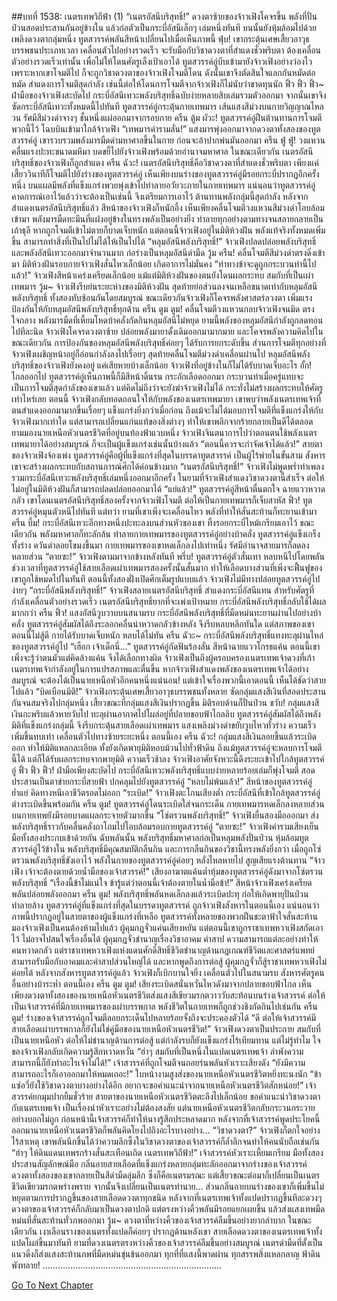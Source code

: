 ##บทที่ 1538: เนตรเทพวิถีฟ้า (1)
“เนตรอัสนีบริสุทธิ์!”
ดวงตาซ้ายของจ้าวเฟิงโคจรขึ้น พลังที่ปั่นป่วนสอดประสานกันอยู่ข้างใน แล้วก่อตัวเป็นกระบี่อัสนีเล็กๆ เล่มหนึ่งทันที บนนั้นยังหุ้มล้อมไปด้วยเพลิงดวงตากลุ่มหนึ่ง
ทูตสวรรค์พลันสีหน้าเปลี่ยนไปเมื่อเห็นภาพนี้
ฟุ่บ!
เขากระตุ้นเศษเสี้ยวอาวุธบรรพชนประเภทเวลา เคลื่อนตัวไปอย่างรวดเร็ว
จะรับมือกับวิชาดวงตาที่สำแดงชั่วพริบตา ต้องเคลื่อนตัวอย่างรวดเร็วเท่านั้น เพื่อไม่ให้โดนศัตรูเล็งเป้าเอาได้
ทูตสวรรค์อู่บีบเข้ามายังจ้าวเฟิงอย่างว่องไว เพราะหากเขาโจมตีไป ก็จะถูกวิชาดวงตาของจ้าวเฟิงโจมตีโดน
ดังนั้นเขาจึงตัดสินใจแลกกันหมัดต่อหมัด สำแดงการโจมตีสุดกำลัง เช่นนี้ต่อให้โดนการโจมตีจากจ้าวเฟิงก็ไม่นับว่าขาดทุนนัก
ฟิ้ว ฟิ้ว ฟิ้ว~
ฝ่ามือของจ้าวเฟิงสะบัดไป กระบี่อัสนีเทวะพลังบริสุทธิ์ฉบับง่ายหลายสิบเล่มรวมตัวออกมา จากนั้นเขาจึงซัดกระบี่อัสนีเทวะทั้งหมดนี้ไปทันที
ทูตสวรรค์อู่กระตุ้นกายเทพมาร เส้นแสงสีม่วงบนกายวิญญาณไหลวน รัศมีสีม่วงดำจางๆ ชั้นหนึ่งแผ่ออกมาจากรอบกาย
ครืน ตู้ม ผัวะ!
ทูตสวรรค์อู่ฝืนต้านทานการโจมตีพวกนี้ไว้ โฉบบินเข้ามาใกล้จ้าวเฟิง
“เทพมารคำรามลั่น!”
แสงมารพุ่งออกมาจากดวงตาทั้งสองของทูตสวรรค์อู่ เขารวบรวมพลังมารมืดดำมหาศาลขึ้นในกาย ก่อนจะอ้าปากพ่นมันออกมา
ครืน ฟู่ ฟู่!
วงแหวนคลื่นแรงปะทะขนาดมหึมา บดขยี้ไปยังจ้าวเฟิงพร้อมด้วยอำนาจมหาศาล
ในขณะเดียวกัน เนตรอัสนีบริสุทธิ์ของจ้าวเฟิงก็ถูกสำแดง
ครืน ฉัวะ!
เนตรอัสนีบริสุทธิ์คือวิชาดวงตาที่สำแดงชั่วพริบตา เพียงแค่เสี้ยววินาทีก็โจมตีไปยังร่างของทูตสวรรค์อู่
เห็นเพียงบนร่างของทูตสวรรค์อู่มีรอยกระบี่ปรากฏอีกครั้งหนึ่ง บนแผลมีพลังที่แข็งแกร่งพวยพุ่งเข้าไปทำลายอวัยวะภายในกายเทพมาร
แน่นอนว่าทูตสวรรค์อู่คาดการณ์เอาไว้แล้วว่าจะต้องเป็นเช่นนี้ จึงเตรียมการเอาไว้ ต้านทานพลังกลุ่มนี้สุดกำลัง
หลังจากสำแดงเนตรอัสนีบริสุทธิ์แล้ว สีหน้าของจ้าวเฟิงก็หนักอึ้ง
เห็นเพียงคลื่นโจมตีวงแหวนสีม่วงดำโอบล้อมเข้ามา พลังมารมืดทะมึนที่แฝงอยู่ข้างในทรงพลังเป็นอย่างยิ่ง ทำลายทุกอย่างตามทางจนสลายกลายเป็นเถ้าธุลี หากถูกโจมตีเข้าไม่ตายก็บาดเจ็บหนัก
แต่ตอนนี้จ้าวเฟิงอยู่ในมิติห้วงฝัน พลังแท้จริงทั้งหมดเพิ่มขึ้น สามารถทำสิ่งที่เป็นไปไม่ได้ให้เป็นไปได้
“หลุมอัสนีพลังบริสุทธิ์!”
จ้าวเฟิงปลดปล่อยพลังบริสุทธิ์และพลังอัสนีเทวะออกมาจำนวนมาก ก่อร่างเป็นหลุมอัสนีดำมืด
วู้ม ครืน!
คลื่นโจมตีสีม่วงดำตรงดิ่งเข้ามา
มิติห้วงฝันรอบกายจ้าวเฟิงสั่นไหวเล็กน้อย เกิดอาการไม่มั่นคง
“ท่าทางข้าจะดูถูกกระบวนท่านี้ไปแล้ว!”
จ้าวเฟิงสีหน้าเคร่งเครียดเล็กน้อย แม้แต่มิติห้วงฝันของตนยังโดนผลกระทบ สมกับที่เป็นเผ่าเทพมาร
วู้ม~
จ้าวเฟิงรีบย่นระยะห่างของมิติห้วงฝัน สุดท้ายย่อส่วนลงจนเหลือขนาดเท่ากับหลุมอัสนีพลังบริสุทธิ์ ทั้งสองทับซ้อนกันโดยสมบูรณ์
ขณะเดียวกันจ้าวเฟิงก็โคจรพลังศาสตร์ลวงตา เพิ่มแรงป้องกันให้กับหลุมอัสนีพลังบริสุทธิ์ทุกด้าน
ครืน ตูม ตูม!
คลื่นโจมตีวงแหวนกลบจ้าวเฟิงจนมิด
ตรงใจกลาง พลังมารมืดที่เหี้ยมโหดบ้าคลั่งกัดกินหลุมอัสนีไม่หยุด
ยามนี้พลังของหลุมอัสนีกำลังถูกลดทอนไปทีละนิด
จ้าวเฟิงโคจรดวงตาซ้าย ปล่อยพลังมายาดั้งเดิมออกมามากมาย และโคจรพลังความคิดไปในขณะเดียวกัน
การป้องกันของหลุมอัสนีพลังบริสุทธิ์ค่อยๆ ได้รับการยกระดับขึ้น ส่วนการโจมตีทุกอย่างที่จ้าวเฟิงเผชิญหน้าอยู่ก็อ่อนกำลังลงไปเรื่อยๆ
สุดท้ายคลื่นโจมตีม่วงดำเคลื่อนผ่านไป หลุมอัสนีพลังบริสุทธิ์ของจ้าวเฟิงยังคงอยู่ แค่เสียหายบ้างเล็กน้อย จ้าวเฟิงที่อยู่ข้างในก็ไม่ได้รับบาดเจ็บอะไร
อั้ก!
ไกลออกไป ทูตสวรรค์อู่เห็นภาพนี้ก็มีสีหน้าดิ้นรน กระอักเลือดออกมา
กระบวนท่าเมื่อครู่แทบจะเป็นการโจมตีสุดกำลังของเขาแล้ว แต่คิดไม่ถึงว่าจะยังฆ่าจ้าวเฟิงไม่ได้ กระทั่งไม่สร้างผลกระทบให้ศัตรูเท่าไหร่เลย
ตอนนี้ จ้าวเฟิงกลับทอดถอนใจให้กับพลังของเนตรเทพมายา
เขาพบว่าพลังเนตรเทพเจ้าที่ตนสำแดงออกมามากขึ้นเรื่อยๆ แข็งแกร่งยิ่งกว่าเมื่อก่อน ถึงแม้จะไม่ได้มอบการโจมตีที่แข็งแกร่งให้กับจ้าวเฟิงมากเท่าใด แต่สามารถเปลี่ยนแก่นแท้ของสิ่งต่างๆ ทำให้เขาพลิกจากร้ายกลายเป็นดีได้ตลอด
ยามมองนายเหนือหัวเนตรชีวิตที่อยู่บนท้องฟ้าแวบหนึ่ง จ้าวเฟิงจินตนาการไปว่าตอนตนใช้พลังเนตรเทพมายาได้อย่างสมบูรณ์ ก็จะเป็นผู้แข็งแกร่งเช่นนั้นบ้างแล้ว
“ตอนนี้ควรจะกำจัดเจ้าได้แล้ว!”
สายตาของจ้าวเฟิงจ้องเพ่ง ทูตสวรรค์อู่คือผู้ที่แข็งแกร่งที่สุดในบรรดาทูตสวรรค์ เป็นผู้ไร้พ่ายในขั้นสาม สังหารเขาจะสร้างผลกระทบกับสถานการณ์ศึกได้ค่อนข้างมาก
“เนตรอัสนีบริสุทธิ์!”
จ้าวเฟิงไม่พูดพร่ำทำเพลง รวมกระบี่อัสนีเทวะพลังบริสุทธิ์เล่มหนึ่งออกมาอีกครั้ง
ในยามที่จ้าวเฟิงสำแดงวิชาดวงตานี้สำเร็จ ต่อให้ไม่อยู่ในมิติห้วงฝันก็สามารถปลดปล่อยออกมาได้
“แย่แล้ว!”
ทูตสวรรค์อู่สีหน้าตื่นตกใจ ฉายแววหวาดกลัว
เขาโดนเนตรอัสนีบริสุทธิ์สองครั้งจากจ้าวเฟิงโจมตี ต่อให้เป็นกายเทพมารก็เจ็บสาหัส
ฟิ้ว!
ทูตสวรรค์อู่หมุนตัวหนีไปทันที
แต่ทว่า ยามที่เขาเพิ่งจะเคลื่อนไหว พลังที่ทำให้สั่นสะท้านก็ทะยานเข้ามา
ครืน บึ้ม!
กระบี่อัสนีเทวะอีกทางหนึ่งปะทะลงบนส่วนหัวของเขา ทิ้งรอยกระบี่ไหม้เกรียมเอาไว้
ขณะเดียวกัน พลังมหาศาลก็ทะลักล้น ทำลายกายเทพมารของทูตสวรรค์อู่อย่างบ้าคลั่ง
ทูตสวรรค์อู่แข็งเกร็งทั้งร่าง ควันดำลอยโขมงขึ้นมา
กายเทพมารของเขาหดเล็กลงไปเท่าหนึ่ง รัศมีอำนาจสายมารก็ลดลงหลายส่วน
“ตายซะ!”
จ้าวเฟิงตามมาจากข้างหลังทันที
พรึ่บ!
ทูตสวรรค์อู่ตัวสั่นเทา หลบหนีไปโดยพลัน
ช่วงเวลาที่ทูตสวรรค์อู่ใช้สายเลือดเผ่าเทพมารสองครั้งนั้นสั้นมาก ทำให้เลือดบางส่วนที่เพิ่งจะฟื้นฟูของเขาถูกใช้หมดไปในทันที
ตอนนี้ทั้งสองฝั่งเปิดศึกเต็มรูปแบบแล้ว จ้าวเฟิงไม่มีทางปล่อยทูตสวรรค์อู่ไปง่ายๆ
“กระบี่อัสนีพลังบริสุทธิ์!”
จ้าวเฟิงสลายเนตรอัสนีบริสุทธิ์ สำแดงกระบี่อัสนีแทน
สำหรับศัตรูที่กำลังเคลื่อนตัวอย่างรวดเร็ว เนตรอัสนีบริสุทธิ์ยากที่จะเพ่งเป้าหมาย กระบี่อัสนีพลังบริสุทธิ์กลับใช้ได้ผลมากกว่า
ครืน ฟิ้ว!
แสงอัสนีวูบวาบบนสนามรบ กระบี่อัสนีพลังบริสุทธิ์ที่มืดหม่นทะยานผ่านไปอย่างบ้าคลั่ง
ทูตสวรรค์อู่สัมผัสได้ถึงระลอกคลื่นน่าหวาดกลัวข้างหลัง จึงรีบหลบหลีกทันใด
แต่สภาพของเขาตอนนี้ไม่สู้ดี กายได้รับบาดเจ็บหนัก หลบได้ไม่ทัน
ครืน ฉัวะ~
กระบี่อัสนีพลังบริสุทธิ์แทงทะลุผ่านไหล่ของทูตสวรรค์อู่ไป
“เฮือก เจ้าเด็กนี่…”
ทูตสวรรค์อู่กัดฟันร้องลั่น สีหน้าฉายแววโกรธแค้น
ตอนนี้เขาเพิ่งจะรู้ว่าตนมัวแต่คิดล้างแค้น จึงได้เลือกทางผิด
จ้าวเฟิงเป็นถึงผู้ครอบครองเนตรเทพเจ้าดวงที่เก้า เนตรเทพเจ้ากำลังอยู่ในการแปรสภาพและตื่นขึ้น หากจ้าวเฟิงสำแดงพลังของเนตรเทพเจ้าได้อย่างสมบูรณ์ จะต้องได้เป็นนายเหนือหัวอีกคนหนึ่งแน่นอน!
แต่เข้าใจเรื่องพวกนี้เอาตอนนี้ เห็นได้ชัดว่าสายไปแล้ว
“บิดเบือนมิติ!”
จ้าวเฟิงกระตุ้นเศษเสี้ยวอาวุธบรรพชนทั้งหลาย ซัดกลุ่มแสงสีเงินที่สอดประสานกันจนสมจริงไปกลุ่มหนึ่ง
เสี้ยวขณะที่กลุ่มแสงสีเงินปรากฏขึ้น มิติรอบด้านก็ปั่นป่วน
ขวับ!
กลุ่มแสงสีเงินกะพริบแล้วหายวับไป ทะลุผ่านอากาศไปโผล่อยู่ที่ปลายขอบฟ้าไกลลิบ
ทูตสวรรค์อู่สัมผัสได้ถึงพลังมิติที่แข็งแกร่งกลุ่มนี้ จึงรีบกระตุ้นสายเลือดเผ่าเทพมาร แสงเพลิงม่วงดำขยับวูบไหวทั่วร่าง ความเร็วเพิ่มขึ้นทบเท่า เคลื่อนตัวไปทางซ้ายระยะหนึ่ง
ตอนนี้เอง
ครืน ฉัวะ!
กลุ่มแสงสีเงินลอยขึ้นแล้วระเบิดออก ทำให้มิติแหลกละเอียด ทั้งยังเกิดพายุมิติหอบม้วนไปทั่วฟ้าดิน
ถึงแม้ทูตสวรรค์อู่จะหลบการโจมตีนี้ได้ แต่ก็ได้รับผลกระทบจากพายุมิติ ความเร็วช้าลง
จ้าวเฟิงอาศัยจังหวะนี้ดึงระยะเข้าไปใกล้ทูตสวรรค์อู่
ฟิ้ว ฟิ้ว ฟิ้ว!
ฝ่ามือเพียงสะบัดไป กระบี่อัสนีเทวะพลังบริสุทธิ์แบบง่ายหลายร้อยเล่มก็พุ่งโจมตี สอดประสานเป็นตาข่ายกระบี่สายฟ้า ปกคลุมไปยังทูตสวรรค์อู่
“หลบไม่พ้นแล้ว!”
สีหน้าของทูตสวรรค์อู่ย่ำแย่ คิดทางหนีเอาชีวิตรอดไม่ออก
“ระเบิด!”
จ้าวเฟิงตะโกนเสียงต่ำ กระบี่อัสนีที่เข้าใกล้ทูตสวรรค์อู่ต่างระเบิดขึ้นพร้อมกัน
ครืน ตูม!
ทูตสวรรค์อู่โดนระเบิดใส่จนกระเด็น กายเทพมารหดเล็กลงหลายส่วน บนกายเทพยังมีรอยบาดแผลกระจายตัวมากขึ้น
“โซ่ตรวนพลังบริสุทธิ์!”
จ้าวเฟิงยื่นสองมือออกมา ส่งพลังบริสุทธิ์ราวกับคลื่นคลั่งถาโถมไปโอบล้อมรอบกายทูตสวรรค์อู่
“ตายซะ!”
จ้าวเฟิงคำรามเสียงเย็น มือทั้งสองประกบเข้าด้วยกัน
ฉับพลันนั้น พลังบริสุทธิ์มหาศาลก่อเป็นหลุมพลังปั่นป่วน หุ้มล้อมทูตสวรรค์อู่ไว้ข้างใน
พลังบริสุทธิ์มีคุณสมบัติกลืนกิน และการกลืนกินของวิชานี้ทรงพลังยิ่งกว่า
เมื่อถูกโซ่ตรวนพลังบริสุทธิ์ขังเอาไว้ พลังในกายของทูตสวรรค์อู่ค่อยๆ หลั่งไหลหายไป สูญเสียแรงต้านทาน
“จ้าวเฟิง เจ้าจะต้องตายด้วยน้ำมือของเจ้าสวรรค์!”
เสียงอาฆาตแค้นต่ำทุ้มของทูตสวรรค์อู่ดังมาจากโซ่ตรวนพลังบริสุทธิ์
“เรื่องนี้ข้าไม่แน่ใจ ข้ารู้แต่ว่าตอนนี้เจ้าต้องตายในน้ำมือข้า!”
สีหน้าจ้าวเฟิงเคร่งเครียด พลันปล่อยพลังออกมา
ครืน ตูม!
พลังบริสุทธิ์พลันหดเล็กลงแล้วระเบิดปะทุ ก่อให้เกิดพายุปั่นป่วนทำลายล้าง
ทูตสวรรค์อู่ที่แข็งแกร่งที่สุดในบรรดาทูตสวรรค์ ถูกจ้าวเฟิงสังหารในตอนนี้เอง
แน่นอนว่าภาพนี้ปรากฏอยู่ในสายตาของผู้แข็งแกร่งที่เหลือ ทูตสวรรค์ทั้งหลายของพวกฝืนชะตาฟ้าใจสั่นสะท้าน มองจ้าวเฟิงเป็นคนต้องห้ามไปแล้ว
ผู้คุมกฎจั่วแค่นเสียงหยัน แต่ตอนนี้เขาถูกราชาเทพหวาเฟิงสกัดเอาไว้ ไม่อาจไปสนใจเรื่องอื่นได้
ผู้คุมกฎจั่วชำนาญเรื่องวิชาอาคม คำสาป ความสามารถแต่ละอย่างทำให้คนหวาดกลัว
แต่ราชาเทพหวาเฟิงแห่งแดนศักดิ์สิทธิ์ชีวิตชำนาญด้านกฎเกณฑ์ชีวิตและศาสตร์แพทย์ สามารถรับมือกับอาคมและคำสาปส่วนใหญ่ได้
และหากพูดถึงการต่อสู้ ผู้คุมกฎจั่วก็สู้ราชาเทพหวาเฟิงไม่ค่อยได้
หลังจากสังหารทูตสวรรค์อู่แล้ว จ้าวเฟิงก็เบิกบานใจยิ่ง เคลื่อนตัวไปในสนามรบ สังหารศัตรูคนอื่นอย่างบ้าระห่ำ
ตอนนี้เอง
ครืน ตูม ตูม!
เสียงระเบิดสนั่นหวั่นไหวดังมาจากปลายขอบฟ้าไกล
เห็นเพียงดวงตาทั้งสองของนายเหนือหัวเนตรชีวิตส่งแสงสีเขียวมรกตวาววับสะท้อนบนร่างเจ้าสวรรค์
ต่อให้เป็นเจ้าสวรรค์ที่มีกายเทพมารของเผ่าบรรพกาล พลังชีวิตในกายเทพก็ถูกช่วงชิงกัดกินไปเช่นกัน
ครืน ตูม!
ร่างของเจ้าสวรรค์ถูกโจมตีลอยกระเด็นไปหลายร้อยจั้งถึงจะประคองตัวได้
“ดี ต่อให้เจ้าสวรรค์มีสายเลือดเผ่าบรรพกาลก็ยังไม่ใช่คู่มือของนายเหนือหัวเนตรชีวิต!”
จ้าวเฟิงดวงตาเป็นประกาย
สมกับที่เป็นนายเหนือหัว ต่อให้ไม่ชำนาญด้านการต่อสู้ แต่กำลังรบก็ยังแข็งแกร่งไร้เทียมทาน
แต่ไม่รู้ทำไม ใจของจ้าวเฟิงกลับเกิดความรู้สึกหวาดหวั่น
“ฮ่าๆ สมกับที่เป็นหนึ่งในแปดเนตรเทพเจ้า ลำพังความสามารถนี้ก็ยังทำอะไรเจ้าไม่ได้!”
เจ้าสวรรค์ที่ถูกโจมตีจนถอยร่นพลันหัวเราะเสียงดัง
“ยังมีความสามารถอะไรก็เอาออกมาให้หมดเถอะ!”
ใบหน้างามสูงส่งของนายเหนือหัวเนตรชีวิตหยิ่งทะนงนัก
“ข้าแซ่อวี่ยังใช้วิชาดวงตาบางอย่างได้อีก อยากจะขอคำแนะนำจากนายเหนือหัวเนตรชีวิตสักหน่อย!”
เจ้าสวรรค์ยกมุมปากยิ้มชั่วร้าย
สายตาของนายเหนือหัวเนตรชีวิตตะลึงไปเล็กน้อย
ขอคำแนะนำวิชาดวงตากับเนตรเทพเจ้า เป็นเรื่องน่าหัวเราะอย่างไม่ต้องสงสัย แต่นายเหนือหัวเนตรชีวิตกลับกระวนกระวายอย่างบอกไม่ถูก
ก่อนหน้านี้เจ้าสวรรค์ก็ทำให้นางรู้สึกประหลาดมาก หลังจากที่เจ้าสวรรค์พูดประโยคนี้ออกมานายเหนือหัวเนตรชีวิตก็พลันคิดโยงไปถึงอะไรบางอย่าง...
“วิชาดวงตา?”
จ้าวเฟิงก็ตกใจอย่างไร้สาเหตุ
เขาพลันนึกขึ้นได้ว่าความลึกซึ้งในวิชาดวงตาของเจ้าสวรรค์ก็ล้ำลึกจนทำให้คนนับถือเช่นกัน
“ฮ่าๆ ให้ดินแดนเทพรกร้างสั่นสะเทือนเถิด เนตรเทพวิถีฟ้า!”
เจ้าสวรรค์หัวเราะเหี้ยมเกรียม
มือทั้งสองประสานสัญลักษณ์มือ กลิ่นอายสายเลือดที่แข็งแกร่งหลายกลุ่มทะลักออกมาจากร่างของเจ้าสวรรค์
ดวงตาทั้งสองของเขากลายเป็นสีดำมืดลุ่มลึก ซึ่งก็คือเนตรมรณะ แต่เสี้ยวขณะต่อมาก็เปลี่ยนเป็นเนตรชีวิตเขียวมรกตพร่างพราย จากนั้นจึงเปลี่ยนเป็นเนตรทำนาย...
ส่วนกลิ่นอายบนร่างของเขาก็เพิ่มขึ้นไม่หยุดตามการปรากฏขึ้นของสายเลือดดวงตาทุกชนิด
หลังจากที่เนตรเทพเจ้าทั้งแปดปรากฏขึ้นทีละดวงๆ ดวงตาของเจ้าสวรรค์ก็กลับมาเป็นดวงตาปกติ
แต่ตรงหว่างคิ้วพลันมีรอยแยกเผยขึ้น แล้วส่งแสงเทพมืดหม่นที่สั่นสะท้านทั่วภพออกมา
วู้ม~
ดวงตาที่หว่างคิ้วของเจ้าสวรรค์ลืมขึ้นอย่างยากลำบาก
ในขณะเดียวกัน เงาเลือนรางของเนตรทั้งแปดก็ค่อยๆ ปรากฏด้านหลังเขา สายเลือดดวงตาของเนตรเทพเจ้าทั้งแปดโผล่ขึ้นมาทันที
ยามที่ดวงเนตรตรงหว่างคิ้วของเจ้าสวรรค์ลืมขึ้นอย่างสมบูรณ์ เนตรดำมืดที่ตั้งเป็นแนวดิ่งก็ส่งแสงสะท้านภพที่มืดหม่นขุ่นข้นออกมา
ทุกที่ที่แสงนี้พาดผ่าน ทุกสรรพสิ่งแหลกลาญ ฟ้าดินพังทลาย!
……………………………………………………………..


[Go To Next Chapter]( ./395.md)